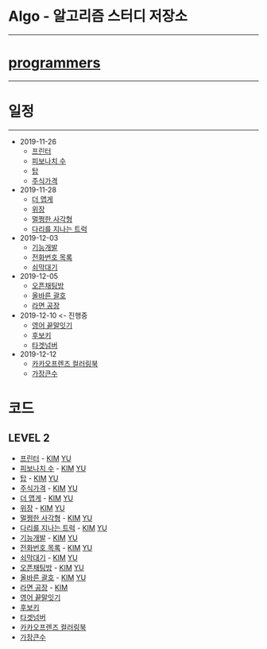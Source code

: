 # Algo - 알고리즘 스터디 저장소
------

# [programmers](https://programmers.co.kr/learn/challenges)
------

# 일정
------
* 2019-11-26
    * [프린터](https://programmers.co.kr/learn/courses/30/lessons/42587)
    * [피보나치 수](https://programmers.co.kr/learn/courses/30/lessons/12945)
    * [탑](https://programmers.co.kr/learn/courses/30/lessons/42588)
    * [주식가격](https://programmers.co.kr/learn/courses/30/lessons/42584)
* 2019-11-28
    * [더 맵게](https://programmers.co.kr/learn/courses/30/lessons/42626)
    * [위장](https://programmers.co.kr/learn/courses/30/lessons/42578)
    * [멀쩡한 사각형](https://programmers.co.kr/learn/courses/30/lessons/62048)
    * [다리를 지나는 트럭](https://programmers.co.kr/learn/courses/30/lessons/42583)
* 2019-12-03
    * [기능개발](https://programmers.co.kr/learn/courses/30/lessons/42586)
    * [전화번호 목록](https://programmers.co.kr/learn/courses/30/lessons/42577)
    * [쇠막대기](https://programmers.co.kr/learn/courses/30/lessons/42585)
* 2019-12-05
    * [오픈채팅방](https://programmers.co.kr/learn/courses/30/lessons/42888)
    * [올바른 괄호](https://programmers.co.kr/learn/courses/30/lessons/12909)
    * [라면 공장](https://programmers.co.kr/learn/courses/30/lessons/42629)
* 2019-12-10 <- 진행중
    * [영어 끝말잇기](https://programmers.co.kr/learn/courses/30/lessons/12981)
    * [후보키](https://programmers.co.kr/learn/courses/30/lessons/42890)
    * [타겟넘버](https://programmers.co.kr/learn/courses/30/lessons/43165)
* 2019-12-12
    * [카카오프렌즈 컬러링북](https://programmers.co.kr/learn/courses/30/lessons/1829)
    * [가장큰수](https://programmers.co.kr/learn/courses/30/lessons/42746)

# 코드
## LEVEL 2

* [프린터](https://programmers.co.kr/learn/courses/30/lessons/42587) - [KIM](./src/KIM/LEVEL2/프린터/Solution2.java) [YU](./src/YU/LEVEL2/프린터/Solution.java)
* [피보나치 수](https://programmers.co.kr/learn/courses/30/lessons/12945) - [KIM](./src/KIM/LEVEL2/피보나치수/Solution.java) [YU](./src/YU/LEVEL2/피보나치수/Solution.java)
* [탑](https://programmers.co.kr/learn/courses/30/lessons/42588) - [KIM](./src/KIM/LEVEL2/탑/Solution.java) [YU](./src/YU/LEVEL2/탑/Solution.java)
* [주식가격](https://programmers.co.kr/learn/courses/30/lessons/42584) - [KIM](./src/KIM/LEVEL2/주식가격/Solution.java) [YU](./src/YU/LEVEL2/주식가격/Solution.java)
* [더 맵게](https://programmers.co.kr/learn/courses/30/lessons/42626) - [KIM](./src/KIM/LEVEL2/더맵게/Solution.java) [YU](./src/YU/LEVEL2/더맵게/Solution.java)
* [위장](https://programmers.co.kr/learn/courses/30/lessons/42578) - [KIM](./src/KIM/LEVEL2/위장/Solution.java) [YU](./src/YU/LEVEL2/위장/Solution.java)
* [멀쩡한 사각형](https://programmers.co.kr/learn/courses/30/lessons/62048) - [KIM](./src/KIM/LEVEL2/멀쩡한사각형/Solution.java) [YU](./src/YU/LEVEL2/멀쩡한사각형/Solution.java)
* [다리를 지나는 트럭](https://programmers.co.kr/learn/courses/30/lessons/42583) - [KIM](./src/KIM/LEVEL2/다리를지나는트럭/Solution2.java) [YU](./src/YU/LEVEL2/다리를지나는트럭/Solution.java)
* [기능개발](https://programmers.co.kr/learn/courses/30/lessons/42586) - [KIM](./src/KIM/LEVEL2/기능개발/Solution.java) [YU](./src/YU/LEVEL2/기능개발/Solution.java)
* [전화번호 목록](https://programmers.co.kr/learn/courses/30/lessons/42577) - [KIM](./src/KIM/LEVEL2/전화번호목록/Solution.java) [YU](./src/YU/LEVEL2/전화번호목록/Solution.java)
* [쇠막대기](https://programmers.co.kr/learn/courses/30/lessons/42585) - [KIM](./src/KIM/LEVEL2/쇠막대기/Solution.java) [YU](./src/YU/LEVEL2/쇠막대기/Solution.java)
* [오픈채팅방](https://programmers.co.kr/learn/courses/30/lessons/42888) - [KIM](./src/KIM/LEVEL2/오픈채팅방/Solution.java) [YU](./src/YU/LEVEL2/오픈채팅방/Solution.java)
* [올바른 괄호](https://programmers.co.kr/learn/courses/30/lessons/12909) - [KIM](./src/KIM/LEVEL2/올바른괄호/Solution.java) [YU](./src/YU/LEVEL2/올바른괄호/Solution.java)
* [라면 공장](https://programmers.co.kr/learn/courses/30/lessons/42629) - [KIM](./src/KIM/LEVEL2/라면공장/Solution2.java)
* [영어 끝말잇기](https://programmers.co.kr/learn/courses/30/lessons/12981)
* [후보키](https://programmers.co.kr/learn/courses/30/lessons/42890)
* [타겟넘버](https://programmers.co.kr/learn/courses/30/lessons/43165)
* [카카오프렌즈 컬러링북](https://programmers.co.kr/learn/courses/30/lessons/1829)
* [가장큰수](https://programmers.co.kr/learn/courses/30/lessons/42746)
